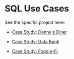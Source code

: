 # SQL Use Cases

See the specific project here: 

- <a href="https://github.com/nguyenanhtuan1102/SQL-case-studies/blob/master/Danny's%20Diner/README.md" target="_blank">Case Study: Danny's Diner </a>

- <a href="https://github.com/nguyenanhtuan1102/SQL-case-studies/blob/master/Data%20Bank/README.md" target="_blank">Case Study: Data Bank </a>

- <a href="https://github.com/nguyenanhtuan1102/SQL-case-studies/blob/master/Foodie%20Fi/README.md" target="_blank">Case Study: Foodie-Fi </a>